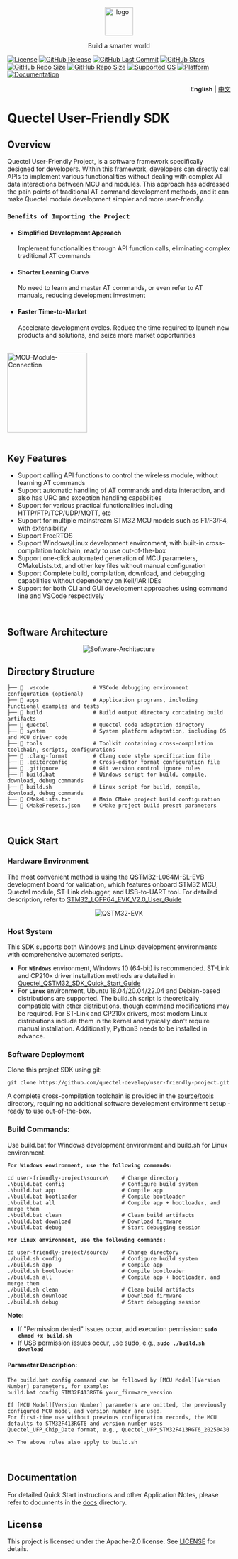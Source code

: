 <div align="center">
  <a href="https://www.quectel.com/">
    <img src="docs/Figures/Quectel-Logo.png" alt="logo" height=64>
  </a>
</div>
<div align="center">
  <p>Build a smarter world</p>
</div>

[![License](https://img.shields.io/badge/License-Apache--2.0-blue.svg)](./LICENSE)
[![GitHub Release](https://img.shields.io/github/v/release/quectel-develop/user-friendly-project)](https://github.com/quectel-develop/user-friendly-project/releases/latest)
[![GitHub Last Commit](https://img.shields.io/github/last-commit/quectel-develop/user-friendly-project)](https://github.com/quectel-develop/user-friendly-project/commits/master)
[![GitHub Stars](https://img.shields.io/github/stars/quectel-develop/user-friendly-project?style=flat-square&logo=GitHub)](https://github.com/quectel-develop/user-friendly-project/stargazers)
[![GitHub Repo Size](https://img.shields.io/github/repo-size/quectel-develop/user-friendly-project)](https://github.com/quectel-develop/user-friendly-project)
[![GitHub Repo Size](https://img.shields.io/github/languages/code-size/quectel-develop/user-friendly-project)](https://github.com/quectel-develop/user-friendly-project)
[![Supported OS](https://img.shields.io/badge/OS-FreeRTOS-green.svg)](https://www.freertos.org/)
[![Platform](https://img.shields.io/badge/Env-Windows%20|%20Linux-blue.svg)](https://www.linux.org/)
[![Documentation](https://img.shields.io/badge/Docs-100%25-blue.svg)](./docs)

<div align="right">
  <b>English</b> | <a href="./README_zh.md">中文</a>
</div>

# Quectel User-Friendly SDK

## Overview
Quectel User-Friendly Project, is a software framework specifically designed for developers. Within this framework, developers can directly call APIs to implement various functionalities without dealing with complex AT data interactions between MCU and modules. This approach has addressed the pain points of traditional AT command development methods, and it can make Quectel module development simpler and more user-friendly.

### **`Benefits of Importing the Project`**

- #### Simplified Development Approach
  Implement functionalities through API function calls, eliminating complex traditional AT commands

- #### Shorter Learning Curve
  No need to learn and master AT commands, or even refer to AT manuals, reducing development investment

- #### Faster Time-to-Market
  Accelerate development cycles. Reduce the time required to launch new products and solutions, and seize more market opportunities

<br>
<div align="left">
  <img src="docs/Figures/MCU-Module-Connection.png" alt="MCU-Module-Connection" height=180>
</div>
<br>

## Key Features
- Support calling API functions to control the wireless module, without learning AT commands
- Support automatic handling of AT commands and data interaction, and also has URC and exception handling capabilities
- Support for various practical functionalities including HTTP/FTP/TCP/UDP/MQTT, etc
- Support for multiple mainstream STM32 MCU models such as F1/F3/F4, with extensibility
- Support FreeRTOS
- Support Windows/Linux development environment, with built-in cross-compilation toolchain, ready to use out-of-the-box
- Support one-click automated generation of MCU parameters, CMakeLists.txt, and other key files without manual configuration
- Support Complete build, compilation, download, and debugging capabilities without dependency on Keil/IAR IDEs
- Support for both CLI and GUI development approaches using command line and VSCode respectively

<br>

## Software Architecture
<div align="center">
  <img src="docs/Figures/Software-Architecture.png" alt="Software-Architecture">
</div>


## Directory Structure

    ├── 📁 .vscode              # VSCode debugging environment configuration (optional)
    ├── 📁 apps                 # Application programs, including functional examples and tests
    ├── 📁 build                # Build output directory containing build artifacts
    ├── 📁 quectel              # Quectel code adaptation directory
    ├── 📁 system               # System platform adaptation, including OS and MCU driver code
    ├── 📁 tools                # Toolkit containing cross-compilation toolchain, scripts, configurations
    ├── 📄 .clang-format        # Clang code style specification file
    ├── 📄 .editorconfig        # Cross-editor format configuration file
    ├── 📄 .gitignore           # Git version control ignore rules
    ├── 📄 build.bat            # Windows script for build, compile, download, debug commands
    ├── 📄 build.sh             # Linux script for build, compile, download, debug commands
    ├── 📄 CMakeLists.txt       # Main CMake project build configuration
    └── 📄 CMakePresets.json    # CMake project build preset parameters

<br>

## Quick Start
### Hardware Environment
The most convenient method is using the QSTM32-L064M-SL-EVB development board for validation, which features onboard STM32 MCU, Quectel module, ST-Link debugger, and USB-to-UART tool. For detailed description, refer to [STM32_LQFP64_EVK_V2.0_User_Guide](./docs/Quick_Start/STM32%20LQFP64%20EVK%20V2.0%20User%20Guide%20V1.0-0605.pdf)

<div align="center">
  <img src="docs/Figures/QSTM32-EVK-Gen2.png" alt="QSTM32-EVK">
</div>

### Host System
This SDK supports both Windows and Linux development environments with comprehensive automated scripts.
- For **`Windows`** environment, Windows 10 (64-bit) is recommended. ST-Link and CP210x driver installation methods are detailed in [Quectel_QSTM32_SDK_Quick_Start_Guide](./docs/Quick_Start/Quectel_QSTM32_SDK_Quick_Start_Guide_V2.0.pdf)
- For **`Linux`** environment, Ubuntu 18.04/20.04/22.04 and Debian-based distributions are supported. The build.sh script is theoretically compatible with other distributions, though command modifications may be required. For ST-Link and CP210x drivers, most modern Linux distributions include them in the kernel and typically don't require manual installation. Additionally, Python3 needs to be installed in advance.

### Software Deployment
Clone this project SDK using git:

    git clone https://github.com/quectel-develop/user-friendly-project.git

A complete cross-compilation toolchain is provided in the [source/tools](./source/tools/) directory, requiring no additional software development environment setup - ready to use out-of-the-box.

### Build Commands:
Use build.bat for Windows development environment and build.sh for Linux environment.

**`For Windows environment, use the following commands:`**

    cd user-friendly-project\source\    # Change directory
    .\build.bat config                  # Configure build system
    .\build.bat app                     # Compile app
    .\build.bat bootloader              # Compile bootloader
    .\build.bat all                     # Compile app + bootloader, and merge them
    .\build.bat clean                   # Clean build artifacts
    .\build.bat download                # Download firmware
    .\build.bat debug                   # Start debugging session

**`For Linux environment, use the following commands:`**

    cd user-friendly-project/source/    # Change directory
    ./build.sh config                   # Configure build system
    ./build.sh app                      # Compile app
    ./build.sh bootloader               # Compile bootloader
    ./build.sh all                      # Compile app + bootloader, and merge them
    ./build.sh clean                    # Clean build artifacts
    ./build.sh download                 # Download firmware
    ./build.sh debug                    # Start debugging session

**Note:**
- If "Permission denied" issues occur, add execution permission: **`sudo chmod +x build.sh`**
- If USB permission issues occur, use sudo, e.g., **`sudo ./build.sh download`**


#### Parameter Description:
    The build.bat config command can be followed by [MCU Model][Version Number] parameters, for example:
    build.bat config STM32F413RGT6 your_firmware_version

    If [MCU Model][Version Number] parameters are omitted, the previously configured MCU model and version number are used.
    For first-time use without previous configuration records, the MCU defaults to STM32F413RGT6 and version number uses Quectel_UFP_Chip_Date format, e.g., Quectel_UFP_STM32F413RGT6_20250430

    >> The above rules also apply to build.sh

<br>

## Documentation
For detailed Quick Start instructions and other Application Notes, please refer to documents in the [docs](./docs/) directory.

## License
This project is licensed under the Apache-2.0 license. See [LICENSE](./LICENSE) for details.